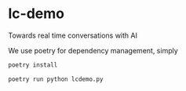 # lc-demo
Towards real time conversations with AI 

We use poetry for dependency management, simply 

```bash
poetry install
```

```bash
poetry run python lcdemo.py
```

